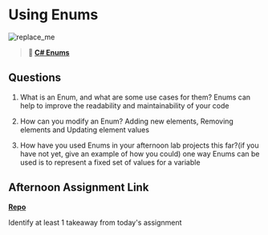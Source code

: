 # Using Enums

![replace_me](https://codeworks.blob.core.windows.net/public/assets/img/illustrations/placeholder.svg)

> **📖 [C# Enums](https://codeworksacademy.com/fs-student-guide/resources/wk10/03-Enums)**

## Questions

1. What is an Enum, and what are some use cases for them?
Enums can help to improve the readability and maintainability of your code

2. How can you modify an Enum?
Adding new elements, Removing elements and Updating element values

3. How have you used Enums in your afternoon lab projects this far?(if you have not yet, give an example of how you could)
one way Enums can be used is to represent a fixed set of values for a variable

## Afternoon Assignment Link

**[Repo](https://github.com/calvinthurst/<ASSIGNMENT_REPO>)**

Identify at least 1 takeaway from today's assignment
